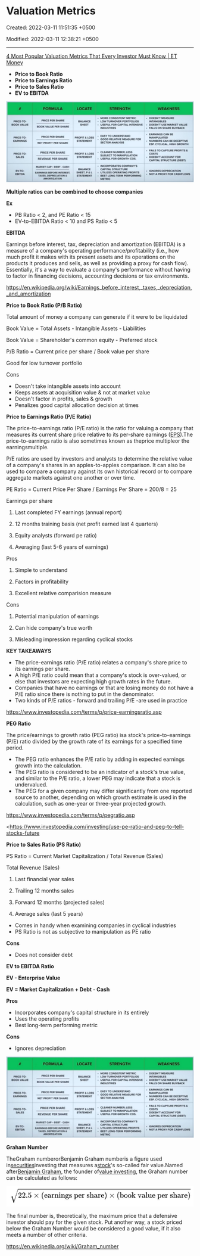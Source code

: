# Valuation Metrics

Created: 2022-03-11 11:51:35 +0500

Modified: 2022-03-11 12:38:21 +0500

---

[4 Most Popular Valuation Metrics That Every Investor Must Know | ET Money](https://www.youtube.com/watch?v=kqNaY3woTeE)
-   **Price to Book Ratio**
-   **Price to Earnings Ratio**
-   **Price to Sales Ratio**
-   **EV to EBITDA**



![PRICE-TO. BOOK VALUE PRICE-TO- EARNINGS PRICE.ro. SALES EV-TO- FORMULA PRICE PER SHARE BOOK VALUE PER SHARE PRICE PER SHARE NET PROFIT PER SHARE PRICE PER SHARE REVENUE PER SHARE MARKET CAP • CASH EARNINGS BEFORE INTEREST, TAXES. OCPRECIATION AMORTIZATbON LOCATE BALANCE SHEET PROFIT & toss STATEMENT PROFIT LOSS STATEMENT BALANCE SHEET. P L STATEMENT STRENGTH • MORE CONSISTENT METRIC • LOW TURNOVER PORTFOLIOS • USEFUL FOR CAPITAL INTENSIVE INDUSTRIES • EASY TO UNDERSTAND • GOOD RELATIVE MEASURE FOR SECTOR ANALYSIS • CLEANER NUMBER; LESS SUBJECT TO MANIPULATION • USEFUL FOR GROWTH COS. • INCORPORATES COMPANY'S CAPITAL STRUCTURE • UTILIZES OPERATING PROFITS • BEST LONG.TERM PERFORMING METRIC WEAKNESS DOESN'T MEASURE INTANGIBLES DOESNT use MARKET VALUE • FALLSON SHARE BUYBACK EARNINGS CAN BE MANIPULATED • NUMBERS CAN oeccprtve ESP. CYCLICAL. HDGH GROWTH • FAILS TO CAPTURE PROFITS & costs DOESN'T ACCOUNT FOR CAPITAL STRUCTURE (DEBT) IGNORES DEPRECIATION • NOT A PROXY CASHFLOWS ](media/Market-Terms_Valuation-Metrics-image1.jpeg)



**Multiple ratios can be combined to choose companies**

**Ex**
-   PB Ratio < 2, and PE Ratio < 15
-   EV-to-EBITDA Ratio < 10 and PS Ratio < 5



**EBITDA**

Earnings before interest, tax, depreciation and amortization (EBITDA) is a measure of a company's operating performance/profitability (i.e., how much profit it makes with its present assets and its operations on the products it produces and sells, as well as providing a proxy for cash flow). Essentially, it's a way to evaluate a company's performance without having to factor in financing decisions, accounting decisions or tax environments.



<https://en.wikipedia.org/wiki/Earnings_before_interest,_taxes,_depreciation,_and_amortization>



**Price to Book Ratio (P/B Ratio)**

Total amount of money a company can generate if it were to be liquidated



Book Value = Total Assets - Intangible Assets - Liabilities

Book Value = Shareholder's common equity - Preferred stock



P/B Ratio = Current price per share / Book value per share



Good for low turnover portfolio



Cons
-   Doesn't take intangible assets into account
-   Keeps assets at acquisition value & not at market value
-   Doesn't factor in profits, sales & growth
-   Penalizes good capital allocation decision at times



**Price to Earnings Ratio (P/E Ratio)**

The price-to-earnings ratio (P/E ratio) is the ratio for valuing a company that measures its current share price relative to its per-share earnings ([EPS](https://www.investopedia.com/terms/e/eps.asp)).The price-to-earnings ratio is also sometimes known as theprice multipleor the earningsmultiple.



P/E ratios are used by investors and analysts to determine the relative value of a company's shares in an apples-to-apples comparison. It can also be used to compare a company against its own historical record or to compare aggregate markets against one another or over time.



PE Ratio = Current Price Per Share / Earnings Per Share = 200/8 = 25



Earnings per share

1.  Last completed FY earnings (annual report)

2.  12 months training basis (net profit earned last 4 quarters)

3.  Equity analysts (forward pe ratio)

4.  Averaging (last 5-6 years of earnings)



Pros

1.  Simple to understand

2.  Factors in profitability

3.  Excellent relative comparision measure



Cons

1.  Potential manipulation of earnings

2.  Can hide company's true worth

3.  Misleading impression regarding cyclical stocks



**KEY TAKEAWAYS**
-   The price-earnings ratio (P/E ratio) relates a company's share price to its earnings per share.
-   A high P/E ratio could mean that a company's stock is over-valued, or else that investors are expecting high growth rates in the future.
-   Companies that have no earnings or that are losing money do not have a P/E ratio since there is nothing to put in the denominator.
-   Two kinds of P/E ratios - forward and trailing P/E -are used in practice



<https://www.investopedia.com/terms/p/price-earningsratio.asp>



**PEG Ratio**

The price/earnings to growth ratio (PEG ratio) isa stock's price-to-earnings (P/E) ratio divided by the growth rate of its earnings for a specified time period.


-   The PEG ratio enhances the P/E ratio by adding in expected earnings growth into the calculation.
-   The PEG ratio is considered to be an indicator of a stock's true value, and similar to the P/E ratio, a lower PEG may indicate that a stock is undervalued.
-   The PEG for a given company may differ significantly from one reported source to another, depending on which growth estimate is used in the calculation, such as one-year or three-year projected growth.



<https://www.investopedia.com/terms/p/pegratio.asp>

<https://www.investopedia.com/investing/use-pe-ratio-and-peg-to-tell-stocks-future



**Price to Sales Ratio (PS Ratio)**

PS Ratio = Current Market Capitalization / Total Revenue (Sales)



Total Revenue (Sales)

1.  Last financial year sales

2.  Trailing 12 months sales

3.  Forward 12 months (projected sales)

4.  Average sales (last 5 years)


-   Comes in handy when examining companies in cyclical industries
-   PS Ratio is not as subjective to manipulation as PE ratio



**Cons**
-   Does not consider debt



**EV to EBITDA Ratio**

**EV - Enterprise Value**



**EV = Market Capitalization + Debt - Cash**



**Pros**
-   Incorporates company's capital structure in its entirely
-   Uses the operating profits
-   Best long-term performing metric



**Cons**
-   Ignores depreciation

![](media/Market-Terms_Valuation-Metrics-image1.jpeg)



**Graham Number**

TheGraham numberorBenjamin Graham numberis a figure used in[securities](https://en.wikipedia.org/wiki/Securities)investing that measures a[stock](https://en.wikipedia.org/wiki/Stock)'s so-called fair value.Named after[Benjamin Graham](https://en.wikipedia.org/wiki/Benjamin_Graham), the founder of[value investing](https://en.wikipedia.org/wiki/Value_investing), the Graham number can be calculated as follows:

![22.5 x (earnings per share) x (book value per share) ](media/Market-Terms_Valuation-Metrics-image2.jpg)



The final number is, theoretically, the maximum price that a defensive investor should pay for the given stock. Put another way, a stock priced below the Graham Number would be considered a good value, if it also meets a number of other criteria.



<https://en.wikipedia.org/wiki/Graham_number>


